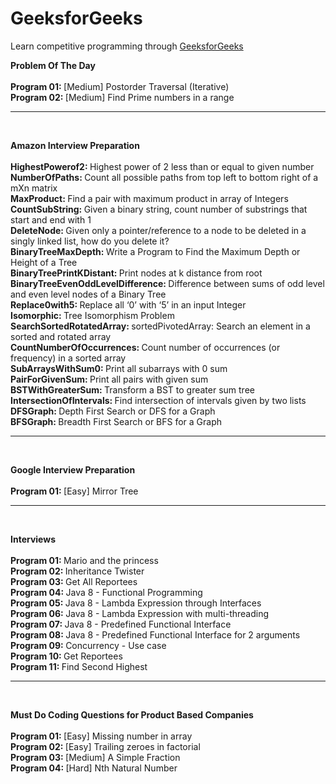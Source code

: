 # GeeksforGeeks
Learn competitive programming through [GeeksforGeeks](https://www.geeksforgeeks.org/)

<b> Problem Of The Day </b>
<br/>
<br/> <b> Program 01: </b> [Medium] Postorder Traversal (Iterative)
<br/> <b> Program 02: </b> [Medium] Find Prime numbers in a range


-------
<br/>

<b> Amazon Interview Preparation </b>
<br/>
<br/> <b> HighestPowerof2: </b> Highest power of 2 less than or equal to given number
<br/> <b> NumberOfPaths: </b> Count all possible paths from top left to bottom right of a mXn matrix
<br/> <b> MaxProduct: </b> Find a pair with maximum product in array of Integers
<br/> <b> CountSubString: </b> Given a binary string, count number of substrings that start and end with 1
<br/> <b> DeleteNode: </b> Given only a pointer/reference to a node to be deleted in a singly linked list, how do you delete it?
<br/> <b> BinaryTreeMaxDepth: </b> Write a Program to Find the Maximum Depth or Height of a Tree
<br/> <b> BinaryTreePrintKDistant: </b> Print nodes at k distance from root
<br/> <b> BinaryTreeEvenOddLevelDifference: </b> Difference between sums of odd level and even level nodes of a Binary Tree 
<br/> <b> Replace0with5: </b> Replace all ‘0’ with ‘5’ in an input Integer
<br/> <b> Isomorphic: </b> Tree Isomorphism Problem 
<br/> <b> SearchSortedRotatedArray: </b> sortedPivotedArray: Search an element in a sorted and rotated array
<br/> <b> CountNumberOfOccurrences: </b> Count number of occurrences (or frequency) in a sorted array
<br/> <b> SubArraysWithSum0: </b> Print all subarrays with 0 sum
<br/> <b> PairForGivenSum: </b> Print all pairs with given sum
<br/> <b> BSTWithGreaterSum: </b> Transform a BST to greater sum tree
<br/> <b> IntersectionOfIntervals: </b> Find intersection of intervals given by two lists
<br/> <b> DFSGraph: </b> Depth First Search or DFS for a Graph
<br/> <b> BFSGraph: </b> Breadth First Search or BFS for a Graph

-------
<br/>

<b> Google Interview Preparation </b>
<br/>
<br/> <b> Program 01: </b> [Easy] Mirror Tree

-------
<br/>

<b> Interviews </b>
<br/>
<br/> <b> Program 01: </b> Mario and the princess
<br/> <b> Program 02: </b> Inheritance Twister
<br/> <b> Program 03: </b> Get All Reportees
<br/> <b> Program 04: </b> Java 8 - Functional Programming
<br/> <b> Program 05: </b> Java 8 - Lambda Expression through Interfaces
<br/> <b> Program 06: </b> Java 8 - Lambda Expression with multi-threading
<br/> <b> Program 07: </b> Java 8 - Predefined Functional Interface
<br/> <b> Program 08: </b> Java 8 - Predefined Functional Interface for 2 arguments
<br/> <b> Program 09: </b> Concurrency - Use case
<br/> <b> Program 10: </b> Get Reportees
<br/> <b> Program 11: </b> Find Second Highest

-------
<br/>

<b> Must Do Coding Questions for Product Based Companies </b>
<br/>
<br/> <b> Program 01: </b> [Easy] Missing number in array
<br/> <b> Program 02: </b> [Easy] Trailing zeroes in factorial 
<br/> <b> Program 03: </b> [Medium] A Simple Fraction
<br/> <b> Program 04: </b> [Hard] Nth Natural Number
